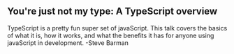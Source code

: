 ## You're just not my type: A TypeScript overview
TypeScript is a pretty fun super set of javaScript. This talk covers the basics of what it is, how it works, and what the benefits it has for anyone using javaScript in development. -Steve Barman